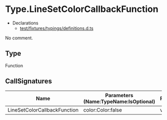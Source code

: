 # Type.LineSetColorCallbackFunction

* Declarations
  * [test/fixtures/typings/definitions.d.ts](/test/fixtures/typings/definitions.d.ts#L55)

No comment.

## Type

Function

## CallSignatures

Name|Parameters (Name:TypeName:IsOptional)|ReturnTypeName|Comment
---|---|---|---
LineSetColorCallbackFunction|color:Color:false |void|

